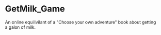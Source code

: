 # GetMilk_Game
An online equilivilant of a "Choose your own adventure" book about getting a galon of milk.
